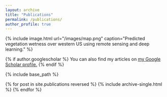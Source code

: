 ```yaml
---
layout: archive
title: "Publications"
permalink: /publications/
author_profile: true
---
```

{% include image.html url="/images/map.png" caption="Predicted vegetation wetness over western US using remote sensing and deep learning." %}

{% if author.googlescholar %}
  You can also find my articles on <u><a href="{{author.googlescholar}}">my Google Scholar profile</a>.</u>
{% endif %}

{% include base_path %}

{% for post in site.publications reversed %}
  {% include archive-single.html %}
{% endfor %}
